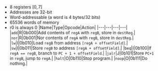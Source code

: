 - 8 registers $[0, 7]$
- Addresses are 32-bit
- Word-addressable (a word is 4 bytes/32 bits)
- 65536 words of memory
- r0 is always 0
|Name|Type|Opcode|Action|
|---|---|---|---|
|`add`|R|0b000|Add contents of `regA` with `regB`, store in `destReg`.|
|`nor`|R|0b001|Nor contents of `regA` with `regB`, store in `destReg`.|
|`lw`|I|0b010|Load `regB` from address `[regA + offsetField]`.|
|`sw`|I|0b011|Store `regB` to address `[regA + offsetField]`.|
|`beq`|I|0b100|If `regA == regB`, branch to `PC + 1 + offsetField`.|
|`jalr`|J|0b101|Store `PC+1` in `regB`, jump to `regA`.|
|`halt`|O|0b110|Stop program.|
|`noop`|O|0b111|Do nothing.|
